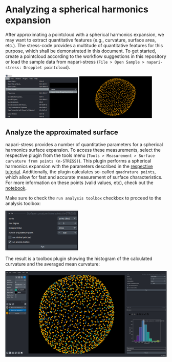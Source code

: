 # Analyzing a spherical harmonics expansion

After approximating a pointcloud with a spherical harmonics expansion, we may want to extract quantitative features (e.g., curvature, surface area, etc.). The stress-code provides a multitude of quantitative features for this purpose, which shall be demonstrated in this document. To get started, create a pointcloud according to the workflow suggestions in this repository or load the sample data from napari-stress (`File > Open Sample > napari-stress: Dropplet pointcloud`).

<img src="../../imgs/viewer_screenshots/open_sample_droplet.png" width="45%"> <img src="../../imgs/viewer_screenshots/open_sample_droplet1.png" width="45%">

## Analyze the approximated surface

napari-stress provides a number of quantitative parameters for a spherical harmonics surface expansion. To access these measurements, select the respective plugin from the tools menu (`Tools > Measurement > Surface curvature from points (n-STRESS)`). This plugin performs a spherical harmonics expansion with the parameters described in the [respective tutorial](./demo_spherical_harmonics.md). Additionally, the plugin calculates so-called `quadrature points`, which allow for fast and accurate measurement of surface characteristics. For more information on these points (valid values, etc), check out the [notebook](../demo/demo_analyze_spherical_harmonics.ipynb). 

Make sure to check the `run analysis toolbox` checkbox to proceed to the analysis toolbox:

<img src="./imgs/demo_analyze_spherical_harmonics1.png" width="45%">

The result is a toolbox plugin showing the histogram of the calculated curvature and the averaged mean curvature:

<img src="./imgs/demo_analyze_spherical_harmonics2.png" width="100%">
